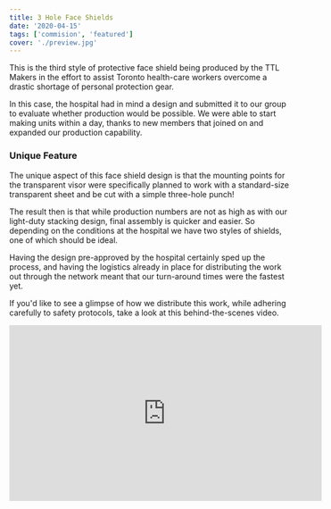 ```yaml
---
title: 3 Hole Face Shields
date: '2020-04-15'
tags: ['commision', 'featured']
cover: './preview.jpg'
---
```


This is the third style of protective face shield being produced by the TTL Makers in the effort to assist Toronto health-care workers overcome a drastic shortage of personal protection gear.

In this case, the hospital had in mind a design and submitted it to our group to evaluate whether production would be possible. We were able to start making units within a day, thanks to new members that joined on and expanded our production capability.

### Unique Feature

The unique aspect of this face shield design is that the mounting points for the transparent visor were specifically planned to work with a standard-size transparent sheet and be cut with a simple three-hole punch!

The result then is that while production numbers are not as high as with our light-duty stacking design, final assembly is quicker and easier. So depending on the conditions at the hospital we have two styles of shields, one of which should be ideal.

Having the design pre-approved by the hospital certainly sped up the process, and having the logistics already in place for distributing the work out through the network meant that our turn-around times were the fastest yet.

If you'd like to see a glimpse of how we distribute this work, while adhering carefully to safety protocols, take a look at this behind-the-scenes video.

<iframe width="560" height="315" src="https://www.youtube.com/embed/X0i8cYAQnX0" frameborder="0" allow="accelerometer; autoplay; encrypted-media; gyroscope; picture-in-picture" allowfullscreen></iframe>
